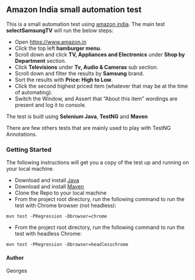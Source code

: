 ## Amazon India small automation test

This is a small automation test using [amazon india](https://amazon.in). The main test **selectSamsungTV** will run the below steps:

- Open https://www.amazon.in
- Click the top left **hamburger menu**. 
- Scroll down and click **TV, Appliances and Electronics** under **Shop by Department** section. 
- Click **Televisions** under **Tv, Audio & Cameras** sub section. 
- Scroll down and filter the results by **Samsung** brand.
- Sort the results with **Price: High to Low**.
- Click the second highest priced item (whatever that may be at the time of automating).
- Switch the Window, and Assert that “About this item” wordings are present and log it to console.

The test is built using **Selenium Java**, **TestNG** and **Maven**

There are few others tests that are mainly used to play with TestNG Annotations.

### Getting Started
The following instructions will get you a copy of the test up and running on your local machine.

- Download and install [Java](https://www.oracle.com/java/technologies/downloads/)
- Download and install [Maven](https://maven.apache.org/download.cgi)
- Clone the Repo to your local machine
- From the project root directory, run the following command to run the test with Chrome browser (not headless):
```
mvn test -PRegression -Dbrowser=chrome
```
- From the project root directory, run the following command to run the test with headless Chrome:
```
mvn test -PRegression -Dbrowser=headlesschrome
```

#### Author

Georges
